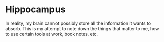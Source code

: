 # Hippocampus

In reality, my brain cannot possibly store all the information it wants to absorb. This is my attempt to note down the things that matter to me, how to use certain tools at work, book notes, etc.